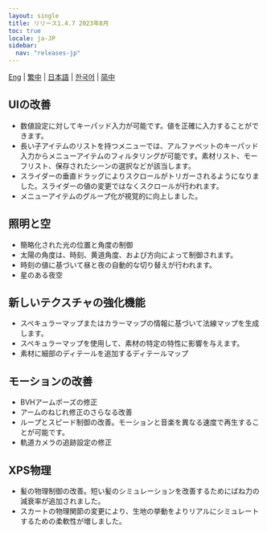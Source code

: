```yaml
---
layout: single
title: リリース1.4.7 2023年8月
toc: true
locale: ja-JP
sidebar:
  nav: "releases-jp"
---
```

[Eng](/dancexr/releases/1.4.7) | [繁中](/tw/dancexr/releases/1.4.7) | [日本語](/jp/dancexr/releases/1.4.7) | [한국어](/kr/dancexr/releases/1.4.7) | [简中](/zh/dancexr/releases/1.4.7)

## UIの改善
* 数値設定に対してキーパッド入力が可能です。値を正確に入力することができます。
* 長い子アイテムのリストを持つメニューでは、アルファベットのキーパッド入力からメニューアイテムのフィルタリングが可能です。素材リスト、モーフリスト、保存されたシーンの選択などが該当します。
* スライダーの垂直ドラッグによりスクロールがトリガーされるようになりました。スライダーの値の変更ではなくスクロールが行われます。
* メニューアイテムのグループ化が視覚的に向上しました。

## 照明と空
* 簡略化された光の位置と角度の制御
* 太陽の角度は、時刻、黄道角度、および方向によって制御されます。
* 時刻の値に基づいて昼と夜の自動的な切り替えが行われます。
* 星のある夜空

## 新しいテクスチャの強化機能
* スペキュラーマップまたはカラーマップの情報に基づいて法線マップを生成します。
* スペキュラーマップを使用して、素材の特定の特性に影響を与えます。
* 素材に細部のディテールを追加するディテールマップ

## モーションの改善
* BVHアームポーズの修正
* アームのねじれ修正のさらなる改善
* ループとスピード制御の改善。モーションと音楽を異なる速度で再生することが可能です。
* 軌道カメラの追跡設定の修正

## XPS物理
* 髪の物理制御の改善。短い髪のシミュレーションを改善するためにばね力の減衰率が追加されました。
* スカートの物理関節の変更により、生地の挙動をよりリアルにシミュレートするための柔軟性が増しました。